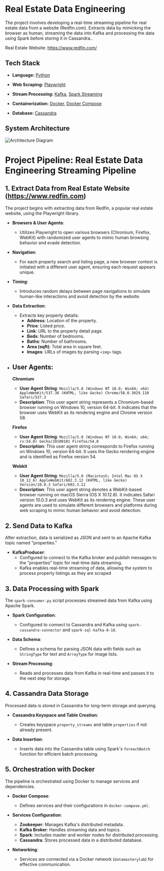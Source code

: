 
# Real Estate Data Engineering

The project involves developing a real-time streaming pipeline for real estate data from a website (Redfin.com). Extracts data by mimicking the browser as human, streaming the data into Kafka and processing the data using Spark before storing it in Cassandra..

Real Estate Website: https://www.redfin.com/


## Tech Stack

- **Language:** [Python](https://www.python.org/)
- **Web Scraping:** [Playwright](https://playwright.dev/)
- **Stream Processing:** [Kafka](https://kafka.apache.org/), [Spark Streaming](https://spark.apache.org/docs/latest/streaming-programming-guide.html)


- **Containerization:** [Docker](https://www.docker.com/), [Docker Compose](https://docs.docker.com/compose/)
- **Database:** [Cassandra](https://cassandra.apache.org/_/index.html)



<!-- Tools and Technologies:

Playwright for web scraping.
Kafka for real-time data streaming.
Spark for data processing.
Cassandra for data storage.
Docker for orchestration of services. -->


## System Architecture

![Architecture Diagram]("C:\Users\prudh\OneDrive\Desktop\project\Project_outputs_img\Architecture.png")



# Project Pipeline: Real Estate Data Engineering Streaming Pipeline

## 1. Extract Data from Real Estate Website (https://www.redfin.com)

The project begins with extracting data from Redfin, a popular real estate website, using the Playwright library.

- **Browsers & User Agents**: 
  - Utilizes Playwright to open various browsers (Chromium, Firefox, WebKit) with randomized user agents to mimic human browsing behavior and evade detection.
  
- **Navigation**: 
  - For each property search and listing page, a new browser context is initiated with a different user agent, ensuring each request appears unique.

- **Timing**: 
  - Introduces random delays between page navigations to simulate human-like interactions and avoid detection by the website.

- **Data Extraction**: 
  - Extracts key property details:
    - **Address**: Location of the property.
    - **Price**: Listed price.
    - **Link**: URL to the property detail page.
    - **Beds**: Number of bedrooms.
    - **Baths**: Number of bathrooms.
    - **Area (sqft)**: Total area in square feet.
    - **Images**: URLs of images by parsing `<img>` tags.

- **User Agents**:
    - 
   **Chromium**
    - **User Agent String**: `Mozilla/5.0 (Windows NT 10.0; Win64; x64) AppleWebKit/537.36 (KHTML, like Gecko) Chrome/58.0.3029.110 Safari/537.3`
    - **Description**: This user agent string represents a Chromium-based browser running on Windows 10, version 64-bit. It indicates that the browser uses WebKit as its rendering engine and Chrome version 58.

    **Firefox**
    - **User Agent String**: `Mozilla/5.0 (Windows NT 10.0; Win64; x64; rv:54.0) Gecko/20100101 Firefox/54.0`
    - **Description**: This user agent string corresponds to Firefox running on Windows 10, version 64-bit. It uses the Gecko rendering engine and is identified as Firefox version 54.

    **Webkit**
    - **User Agent String**: `Mozilla/5.0 (Macintosh; Intel Mac OS X 10_12_6) AppleWebKit/602.3.12 (KHTML, like Gecko) Version/10.0.3 Safari/602.3.12`
    - **Description**: This user agent string denotes a WebKit-based browser running on macOS Sierra (OS X 10.12.6). It indicates Safari version 10.0.3 and uses WebKit as its rendering engine.
These user agents are used to simulate different browsers and platforms during web scraping to mimic human behavior and avoid detection.




## 2. Send Data to Kafka

After extraction, data is serialized as JSON and sent to an Apache Kafka topic named "properties."

- **KafkaProducer**: 
  - Configured to connect to the Kafka broker and publish messages to the "properties" topic for real-time data streaming.
  - Kafka enables real-time streaming of data, allowing the system to process property listings as they are scraped

## 3. Data Processing with Spark

The `spark-consumer.py` script processes streamed data from Kafka using Apache Spark.

- **Spark Configuration**: 
  - Configured to connect to Cassandra and Kafka using `spark-cassandra-connector` and `spark-sql-kafka-0-10`.

- **Data Schema**: 
  - Defines a schema for parsing JSON data with fields such as `StringType` for text and `ArrayType` for image lists.

- **Stream Processing**: 
  - Reads and processes data from Kafka in real-time and passes it to the next step for storage.

## 4. Cassandra Data Storage

Processed data is stored in Cassandra for long-term storage and querying.

- **Cassandra Keyspace and Table Creation**: 
  - Creates keyspace `property_streams` and table `properties` if not already present.

- **Data Insertion**: 
  - Inserts data into the Cassandra table using Spark's `foreachBatch` function for efficient batch processing.

## 5. Orchestration with Docker

The pipeline is orchestrated using Docker to manage services and dependencies.

- **Docker Compose**: 
  - Defines services and their configurations in `docker-compose.yml`.

- **Services Configuration**:
  - **Zookeeper**: Manages Kafka's distributed metadata.
  - **Kafka Broker**: Handles streaming data and topics.
  - **Spark**: Includes master and worker nodes for distributed processing.
  - **Cassandra**: Stores processed data in a distributed database.

- **Networking**: 
  - Services are connected via a Docker network (`datamasterylab`) for effective communication.

